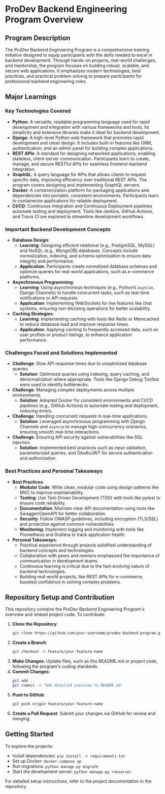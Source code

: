 # ProDev Backend Engineering Program Overview

## Program Description
The ProDev Backend Engineering Program is a comprehensive training initiative designed to equip participants with the skills needed to excel in backend development. Through hands-on projects, real-world challenges, and mentorship, the program focuses on building robust, scalable, and secure web applications. It emphasizes modern technologies, best practices, and practical problem-solving to prepare participants for professional backend engineering roles.

## Major Learnings

### Key Technologies Covered
- **Python**: A versatile, readable programming language used for rapid development and integration with various frameworks and tools. Its simplicity and extensive libraries make it ideal for backend development.
- **Django**: A high-level Python web framework that promotes rapid development and clean design. It includes built-in features like ORM, authentication, and an admin panel for building complex applications.
- **REST APIs**: A standard for designing networked applications, enabling stateless, client-server communication. Participants learn to create, manage, and secure RESTful APIs for seamless frontend-backend integration.
- **GraphQL**: A query language for APIs that allows clients to request specific data, improving efficiency over traditional REST APIs. The program covers designing and implementing GraphQL servers.
- **Docker**: A containerization platform for packaging applications and dependencies into portable, consistent environments. Participants learn to containerize applications for reliable deployment.
- **CI/CD**: Continuous Integration and Continuous Deployment pipelines automate testing and deployment. Tools like Jenkins, GitHub Actions, and Travis CI are explored to streamline development workflows.

### Important Backend Development Concepts
- **Database Design**: 
  - **Learning**: Designing efficient relational (e.g., PostgreSQL, MySQL) and NoSQL (e.g., MongoDB) databases. Concepts include normalization, indexing, and schema optimization to ensure data integrity and performance.
  - **Application**: Participants create normalized database schemas and optimize queries for real-world applications, such as e-commerce platforms.
- **Asynchronous Programming**: 
  - **Learning**: Using asynchronous techniques (e.g., Python’s `asyncio`, Django Channels) to handle concurrent tasks, such as real-time notifications or API requests.
  - **Application**: Implementing WebSockets for live features like chat systems, ensuring non-blocking operations for better scalability.
- **Caching Strategies**: 
  - **Learning**: Implementing caching with tools like Redis or Memcached to reduce database load and improve response times.
  - **Application**: Applying caching to frequently accessed data, such as user profiles or product listings, to enhance application performance.

### Challenges Faced and Solutions Implemented
- **Challenge**: Slow API response times due to unoptimized database queries.
  - **Solution**: Optimized queries using indexing, query caching, and denormalization where appropriate. Tools like Django Debug Toolbar were used to identify bottlenecks.
- **Challenge**: Managing complex deployments across multiple environments.
  - **Solution**: Adopted Docker for consistent environments and CI/CD pipelines (e.g., GitHub Actions) to automate testing and deployment, reducing errors.
- **Challenge**: Handling concurrent requests in real-time applications.
  - **Solution**: Leveraged asynchronous programming with Django Channels and `asyncio` to manage high-concurrency scenarios, ensuring smooth real-time interactions.
- **Challenge**: Ensuring API security against vulnerabilities like SQL injection.
  - **Solution**: Implemented best practices such as input validation, parameterized queries, and OAuth/JWT for secure authentication and authorization.

### Best Practices and Personal Takeaways
- **Best Practices**:
  - **Modular Code**: Write clean, modular code using design patterns like MVC to improve maintainability.
  - **Testing**: Use Test-Driven Development (TDD) with tools like pytest to ensure code reliability.
  - **Documentation**: Maintain clear API documentation using tools like Swagger/OpenAPI for better collaboration.
  - **Security**: Follow OWASP guidelines, including encryption (TLS/SSL) and protection against common vulnerabilities.
  - **Monitoring**: Implement logging and monitoring with tools like Prometheus and Grafana to track application health.
- **Personal Takeaways**:
  - Practical experience through projects solidified understanding of backend concepts and technologies.
  - Collaboration with peers and mentors emphasized the importance of communication in development teams.
  - Continuous learning is critical due to the fast-evolving nature of backend technologies.
  - Building real-world projects, like REST APIs for e-commerce, boosted confidence in solving complex problems.

## Repository Setup and Contribution
This repository contains the ProDev Backend Engineering Program's overview and related project code. To contribute:

1. **Clone the Repository**:
   ```bash
   git clone https://github.com/your-username/prodev-backend-program.git
   ```
2. **Create a Branch**:
   ```bash
   git checkout -b feature/your-feature-name
   ```
3. **Make Changes**: Update files, such as this README.md or project code, following the program's coding standards.
4. **Commit Changes**:
   ```bash
   git add .
   git commit -m "Add detailed overview to README.md"
   ```
5. **Push to GitHub**:
   ```bash
   git push origin feature/your-feature-name
   ```
6. **Create a Pull Request**: Submit your changes via GitHub for review and merging.

## Getting Started
To explore the projects:
- Install dependencies: `pip install -r requirements.txt`
- Set up Docker: `docker-compose up`
- Run migrations: `python manage.py migrate`
- Start the development server: `python manage.py runserver`

For detailed setup instructions, refer to the project documentation in the repository.